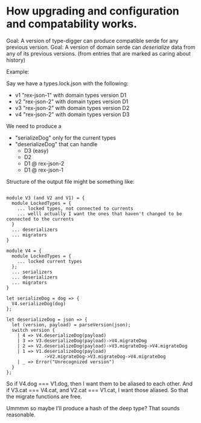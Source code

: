 
# How upgrading and configuration and compatability works.

Goal: A version of type-digger can produce compatible serde for any previous version.
Goal: A version of domain serde can *deserialize* data from any of its previous versions. (from entries that are marked as caring about history)


Example:

Say we have a types.lock.json with the following:

- v1 "rex-json-1" with domain types version D1
- v2 "rex-json-2" with domain types version D1
- v3 "rex-json-2" with domain types version D2
- v4 "rex-json-2" with domain types version D3

We need to produce a
- "serializeDog" only for the current types
- "deserializeDog" that can handle
  - D3 (easy)
  - D2
  - D1 @ rex-json-2
  - D1 @ rex-json-1

Structure of the output file might be something like:


```

module V3 (and V2 and V1) = {
  module LockedTypes = {
    ... locked types, not connected to currents
    ... welll actually I want the ones that haven't changed to be connected to the currents
  }
  ... deserializers
  ... migrators
}

module V4 = {
  module LockedTypes = {
    ... locked current types
  };
  ... serializers
  ... deserializers
  ... migrators
}

let serializeDog = dog => {
  V4.serializeDog(dog)
};

let deserializeDog = json => {
  let (version, payload) = parseVersion(json);
  switch version {
    | 4 => V4.deserializeDog(payload)
    | 3 => V3.deserializeDog(payload)->V4.migrateDog
    | 2 => V2.deserializeDog(payload)->V3.migrateDog->V4.migrateDog
    | 1 => V1.deserializeDog(payload)
              ->V2.migrateDog->V3.migrateDog->V4.migrateDog
    | _ => Error("Unrecognized version")
  }
};

```



So if V4.dog === V1.dog, then I want them to be aliased to each other.
And if V3.cat === V4.cat, and V2.cat === V1.cat, I want those aliased.
So that the migrate functions are free.

Ummmm so maybe I'll produce a hash of the deep type? That sounds reasonable.
